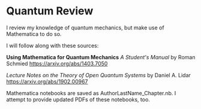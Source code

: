# Quantum Review

I review my knowledge of quantum mechanics, but make use of Mathematica to do so. 

I will follow along with these sources: 

**Using Mathematica for Quantum Mechanics** _A Student's Manual_ by Roman Schmied
https://arxiv.org/abs/1403.7050

_Lecture Notes on the Theory of Open Quantum Systems_ by Daniel A. Lidar
https://arxiv.org/abs/1902.00967

Mathematica notebooks are saved as AuthorLastName_Chapter.nb.
I attempt to provide updated PDFs of these notebooks, too. 